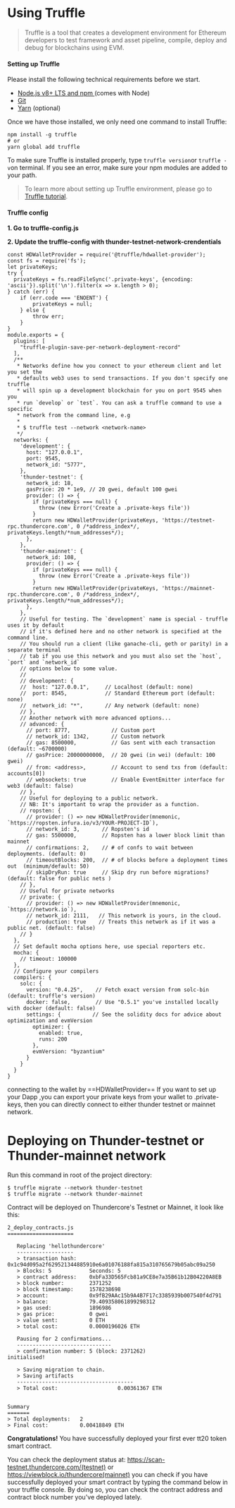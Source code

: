 # Using Truffle

> Truffle is a tool that creates a development environment for Ethereum developers to test framework and asset pipeline, compile, deploy and debug for blockchains using EVM.

#### **Setting up Truffle**

Please install the following technical requirements before we start.

* [Node.js v8+ LTS and npm ](https://nodejs.org/en/)(comes with Node)
* [Git](https://git-scm.com)
* [Yarn](https://yarnpkg.com) (optional)

Once we have those installed, we only need one command to install Truffle:

```
npm install -g truffle
# or
yarn global add truffle
```

To make sure Truffle is installed properly, type `truffle version`or `truffle -v`on terminal. If you see an error, make sure your npm modules are added to your path.

> To learn more about setting up Truffle environment, please go to [Truffle tutorial](https://www.trufflesuite.com/tutorial).

#### **Truffle config**

**1. Go to truffle-config.js** 

**2. Update the truffle-config with thunder-testnet-network-crendentials** 

``` javascript=
const HDWalletProvider = require('@truffle/hdwallet-provider');
const fs = require('fs');
let privateKeys;
try {
  privateKeys = fs.readFileSync('.private-keys', {encoding: 'ascii'}).split('\n').filter(x => x.length > 0);
} catch (err) {
    if (err.code === 'ENOENT') {
        privateKeys = null;
    } else {
        throw err;
    }
}
module.exports = {
  plugins: [
    "truffle-plugin-save-per-network-deployment-record"
  ],
  /**
   * Networks define how you connect to your ethereum client and let you set the
   * defaults web3 uses to send transactions. If you don't specify one truffle
   * will spin up a development blockchain for you on port 9545 when you
   * run `develop` or `test`. You can ask a truffle command to use a specific
   * network from the command line, e.g
   *
   * $ truffle test --network <network-name>
   */
  networks: {
    'development': {
      host: "127.0.0.1",
      port: 9545,
      network_id: "5777",
    },
    'thunder-testnet': {
      network_id: 18,
      gasPrice: 20 * 1e9, // 20 gwei, default 100 gwei
      provider: () => {
        if (privateKeys === null) {
          throw (new Error('Create a .private-keys file'))
        }
        return new HDWalletProvider(privateKeys, 'https://testnet-rpc.thundercore.com', 0 /*address_index*/, privateKeys.length/*num_addresses*/);
      },
    },
    'thunder-mainnet': {
      network_id: 108,
      provider: () => {
        if (privateKeys === null) {
          throw (new Error('Create a .private-keys file'))
        }
        return new HDWalletProvider(privateKeys, 'https://mainnet-rpc.thundercore.com', 0 /*address_index*/, privateKeys.length/*num_addresses*/);
      },
    },
    // Useful for testing. The `development` name is special - truffle uses it by default
    // if it's defined here and no other network is specified at the command line.
    // You should run a client (like ganache-cli, geth or parity) in a separate terminal
    // tab if you use this network and you must also set the `host`, `port` and `network_id`
    // options below to some value.
    //
    // development: {
    //  host: "127.0.0.1",     // Localhost (default: none)
    //  port: 8545,            // Standard Ethereum port (default: none)
    //  network_id: "*",       // Any network (default: none)
    // },
    // Another network with more advanced options...
    // advanced: {
      // port: 8777,             // Custom port
      // network_id: 1342,       // Custom network
      // gas: 8500000,           // Gas sent with each transaction (default: ~6700000)
      // gasPrice: 20000000000,  // 20 gwei (in wei) (default: 100 gwei)
      // from: <address>,        // Account to send txs from (default: accounts[0])
      // websockets: true        // Enable EventEmitter interface for web3 (default: false)
    // },
    // Useful for deploying to a public network.
    // NB: It's important to wrap the provider as a function.
    // ropsten: {
      // provider: () => new HDWalletProvider(mnemonic, `https://ropsten.infura.io/v3/YOUR-PROJECT-ID`),
      // network_id: 3,       // Ropsten's id
      // gas: 5500000,        // Ropsten has a lower block limit than mainnet
      // confirmations: 2,    // # of confs to wait between deployments. (default: 0)
      // timeoutBlocks: 200,  // # of blocks before a deployment times out  (minimum/default: 50)
      // skipDryRun: true     // Skip dry run before migrations? (default: false for public nets )
    // },
    // Useful for private networks
    // private: {
      // provider: () => new HDWalletProvider(mnemonic, `https://network.io`),
      // network_id: 2111,   // This network is yours, in the cloud.
      // production: true    // Treats this network as if it was a public net. (default: false)
    // }
  },
  // Set default mocha options here, use special reporters etc.
  mocha: {
    // timeout: 100000
  },
  // Configure your compilers
  compilers: {
    solc: {
      version: "0.4.25",    // Fetch exact version from solc-bin (default: truffle's version)
      docker: false,        // Use "0.5.1" you've installed locally with docker (default: false)
      settings: {          // See the solidity docs for advice about optimization and evmVersion
        optimizer: {
          enabled: true,
          runs: 200
        },
        evmVersion: "byzantium"
      }
    }
  }
}
``` 
connecting to the wallet by ==HDWalletProvider==
If you want to set up your Dapp ,you can export your private keys from your wallet to .private-keys, then you can directly connect to either thunder testnet or mainnet network.


# Deploying on Thunder-testnet or Thunder-mainnet network
Run this command in root of the project directory:

``` 
$ truffle migrate --network thunder-testnet 
$ truffle migrate --network thunder-mainnet

``` 
Contract will be deployed on Thundercore's Testnet or Mainnet, it look like this:
```
2_deploy_contracts.js
=====================

   Replacing 'hellothundercore'
   ------------------
   > transaction hash:    0x1c94d095a2f629521344885910e6a01076188fa815a310765679b05abc09a250
   > Blocks: 5            Seconds: 5
   > contract address:    0xbFa33D565Fcb81a9CE8e7a35B61b12B04220A8EB
   > block number:        2371252
   > block timestamp:     1578238698
   > account:             0x9fB29AAc15b9A4B7F17c3385939b007540f4d791
   > balance:             79.409358061899298312
   > gas used:            1896986
   > gas price:           0 gwei
   > value sent:          0 ETH
   > total cost:          0.0000196026 ETH

   Pausing for 2 confirmations...
   ------------------------------
   > confirmation number: 5 (block: 2371262)
initialised!

   > Saving migration to chain.
   > Saving artifacts
   -------------------------------------
   > Total cost:                   0.00361367 ETH


Summary
=======
> Total deployments:   2
> Final cost:          0.00418849 ETH
```

**Congratulations!** You have successfully deployed your first ever tt20 token smart contract.

You can check the deployment status at: https://scan-testnet.thundercore.com/(testnet) or https://viewblock.io/thundercore(mainnet) you can check if you have successfully deployed your smart contract by typing the command below in your truffle console. By doing so, you can check the contract address and contract block number you've deployed lately.

